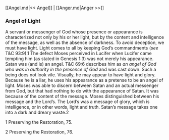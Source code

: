 [[Angel.md|<< Angel]]  |  [[Anger.md|Anger >>]]

### Angel of Light
A servant or messenger of God whose presence or appearance is characterized not only by his or her light, but by the content and intelligence of the message, as well as the absence of darkness. To avoid deception, we must have light. Light comes to all by keeping God’s commandments (*see* T&C 93:9).1 The defect Moses perceived in Lucifer when Lucifer came tempting him (as stated in Genesis 1:3) was not merely his appearance. Satan was (and is) an angel. T&C 69:6 describes him as *an angel of God who was in authority in the presence of God* and was cast down. Such a being does not look vile. Visually, he may appear to have light and glory. Because he is a liar, he uses his appearance as a pretense to be an angel of light. Moses was able to discern between Satan and an actual messenger from God, but that had nothing to do with the appearance of Satan. It was because of the content of the message. Moses distinguished between his message and the Lord’s. The Lord’s was a message of glory, which is intelligence, or in other words, light and truth. Satan’s message takes one into a dark and dreary waste.2



1 Preserving the Restoration, 75.


2 Preserving the Restoration, 76.